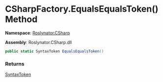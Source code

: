 # CSharpFactory\.EqualsEqualsToken\(\) Method

**Namespace**: [Roslynator.CSharp](../../README.md)

**Assembly**: Roslynator\.CSharp\.dll

```csharp
public static SyntaxToken EqualsEqualsToken()
```

### Returns

[SyntaxToken](https://docs.microsoft.com/en-us/dotnet/api/microsoft.codeanalysis.syntaxtoken)

